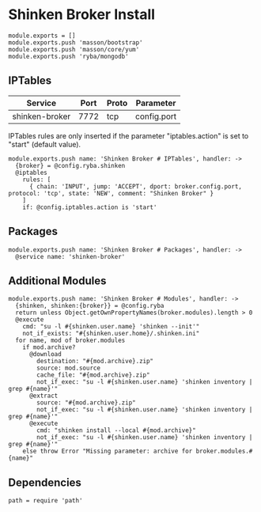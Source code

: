 
# Shinken Broker Install

    module.exports = []
    module.exports.push 'masson/bootstrap'
    module.exports.push 'masson/core/yum'
    module.exports.push 'ryba/mongodb'

## IPTables

| Service           | Port  | Proto | Parameter       |
|-------------------|-------|-------|-----------------|
|  shinken-broker   | 7772  |  tcp  |   config.port   |

IPTables rules are only inserted if the parameter "iptables.action" is set to
"start" (default value).

    module.exports.push name: 'Shinken Broker # IPTables', handler: ->
      {broker} = @config.ryba.shinken
      @iptables
        rules: [
          { chain: 'INPUT', jump: 'ACCEPT', dport: broker.config.port, protocol: 'tcp', state: 'NEW', comment: "Shinken Broker" }
        ]
        if: @config.iptables.action is 'start'

## Packages

    module.exports.push name: 'Shinken Broker # Packages', handler: ->
      @service name: 'shinken-broker'

## Additional Modules

    module.exports.push name: 'Shinken Broker # Modules', handler: ->
      {shinken, shinken:{broker}} = @config.ryba
      return unless Object.getOwnPropertyNames(broker.modules).length > 0
      @execute
        cmd: "su -l #{shinken.user.name} 'shinken --init'"
        not_if_exists: "#{shinken.user.home}/.shinken.ini"
      for name, mod of broker.modules
        if mod.archive?
          @download
            destination: "#{mod.archive}.zip"
            source: mod.source
            cache_file: "#{mod.archive}.zip"
            not_if_exec: "su -l #{shinken.user.name} 'shinken inventory | grep #{name}'"
          @extract
            source: "#{mod.archive}.zip"
            not_if_exec: "su -l #{shinken.user.name} 'shinken inventory | grep #{name}'"
          @execute
            cmd: "shinken install --local #{mod.archive}"
            not_if_exec: "su -l #{shinken.user.name} 'shinken inventory | grep #{name}'"
        else throw Error "Missing parameter: archive for broker.modules.#{name}"
      
## Dependencies

    path = require 'path'
